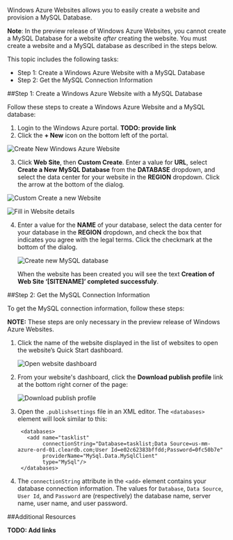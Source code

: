 Windows Azure Websites allows you to easily create a website and provision a MySQL Database.

**Note**: In the preview release of Windows Azure Websites, you cannot create a MySQL Database for a website *after* creating the website. You must create a website and a MySQL database as described in the steps below.

This topic includes the following tasks:

* Step 1: Create a Windows Azure Website with a MySQL Database
* Step 2: Get the MySQL Connection Information

##Step 1: Create a Windows Azure Website with a MySQL Database

Follow these steps to create a Windows Azure Website and a MySQL database:

1. Login to the Windows Azure portal. **TODO: provide link**
2. Click the **+ New** icon on the bottom left of the portal.

![Create New Windows Azure Website][new-website]

3. Click **Web Site**, then **Custom Create**. Enter a value for **URL**, select **Create a New MySQL Database** from the **DATABASE** dropdown,  and select the data center for your website in the **REGION** dropdown. Click the arrow at the bottom of the dialog.

![Custom Create a new Website][custom-create]

![Fill in Website details][website-details]

4. Enter a value for the **NAME** of your database, select the data center for your database in the **REGION** dropdown, and check the box that indicates you agree with the legal terms. Click the checkmark at the bottom of the dialog.

	![Create new MySQL database][new-mysql-db]

	When the website has been created you will see the text **Creation of Web Site ‘[SITENAME]’ completed successfuly**.

##Step 2: Get the MySQL Connection Information

To get the MySQL connection information, follow these steps:

**NOTE:** These steps are only necessary in the preview release of Windows Azure Websites.

1. Click the name of the website displayed in the list of websites to open the website’s Quick Start dashboard.

	![Open website dashboard][go-to-dashboard]

2. From your website's dashboard, click the **Download publish profile** link at the bottom right corner of the page:

	![Download publish profile][download-publish-profile]

3. Open the `.publishsettings` file in an XML editor. The `<databases>` element will look similar to this:

		<databases>
	      <add name="tasklist" 
	           connectionString="Database=tasklist;Data Source=us-mm-azure-ord-01.cleardb.com;User Id=e02c62383bffdd;Password=0fc50b7e" 
	           providerName="MySql.Data.MySqlClient" 
	           type="MySql"/>
	    </databases>
	
3. The `connectionString` attribute in the `<add>` element contains your database connection information. The values for `Database`, `Data Source`, `User Id`, and `Password` are (respectively) the database name, server name, user name, and user password.

##Additional Resources

**TODO: Add links**

[new-website]: ./Media/new_website.jpg
[custom-create]: ./Media/custom_create.jpg
[website-details]: ./Media/website_details.jpg
[new-mysql-db]: ./Media/new_mysql_db.jpg
[go-to-dashboard]: ./Media/go_to_dashboard.jpg
[download-publish-profile]: ./Media/download_publish_profile.jpg